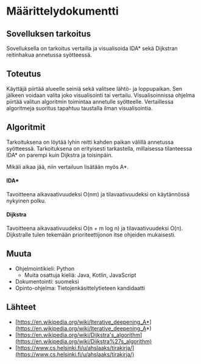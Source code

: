 # Määrittelydokumentti

## Sovelluksen tarkoitus
Sovelluksella on tarkoitus vertailla ja visualisoida IDA* sekä Dijkstran 
reitinhakua annetussa syötteessä.

## Toteutus
Käyttäjä piirtää alueelle seiniä sekä valitsee lähtö- ja loppupaikan. Sen jälkeen voidaan
valita joko visualisointi tai vertailu. Visualisoinnissa ohjelma piirtää valitun
algoritmin toimintaa annetulle syötteelle. Vertaillessa algoritmeja suoritus 
tapahtuu taustalla ilman visualisointia.

## Algoritmit
Tarkoituksena on löytää lyhin reitti kahden paikan välillä annetussa syötteessä.
Tarkoituksena on erityisesti tarkastella, millaisessa tilanteessa IDA* on 
parempi kuin Dijkstra ja toisinpäin.  

Mikäli aikaa jää, niin vertailuun lisätään myös A*.

#### IDA*
Tavoitteena aikavaativuudeksi O(nm) ja tilavaativuudeksi on käytännössä nykyinen polku.

#### Dijkstra
Tavoitteena aikavaativuudeksi O(n + m log n) ja tilavaativuudeksi O(n). Dijkstralle tulen
tekemään prioriteettijonon itse ohjeiden mukaisesti.

## Muuta
* Ohjelmointikieli: Python
  * Muita osattuja kieliä: Java, Kotlin, JavaScript
* Dokumentointi: suomeksi
* Opinto-ohjelma: Tietojenkäsittelytieteen kandidaatti

## Lähteet
* [https://en.wikipedia.org/wiki/Iterative_deepening_A*](https://en.wikipedia.org/wiki/Iterative_deepening_A*)
* [https://en.wikipedia.org/wiki/Dijkstra's_algorithm](https://en.wikipedia.org/wiki/Dijkstra%27s_algorithm)
* [https://www.cs.helsinki.fi/u/ahslaaks/tirakirja/](https://www.cs.helsinki.fi/u/ahslaaks/tirakirja/)